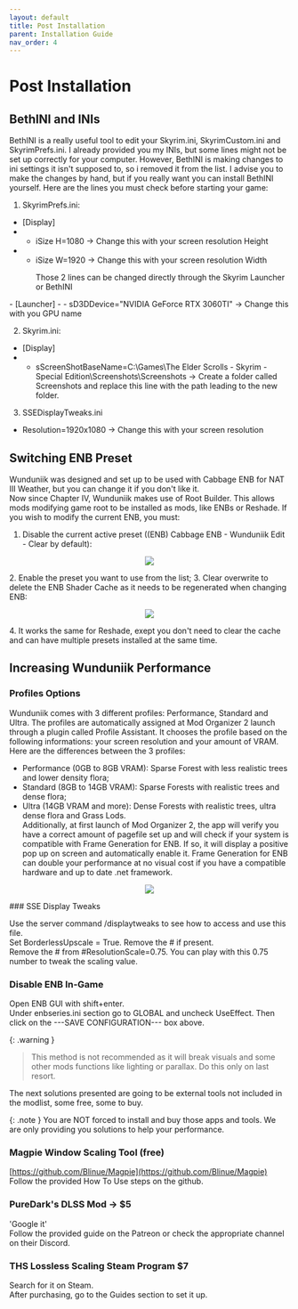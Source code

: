 ```yaml
---
layout: default
title: Post Installation
parent: Installation Guide
nav_order: 4
---
```


# Post Installation

## BethINI and INIs

BethINI is a really useful tool to edit your Skyrim.ini, SkyrimCustom.ini and SkyrimPrefs.ini. I already provided you my INIs, but some lines might not be set up correctly for your computer. However, BethINI is making changes to ini settings it isn't supposed to, so i removed it from the list. I advise you to make the changes by hand, but if you really want you can install BethINI yourself. Here are the lines you must check before starting your game:
1. SkyrimPrefs.ini:
- [Display]
- - iSize H=1080 -> Change this with your screen resolution Height
- - iSize W=1920 -> Change this with your screen resolution Width
    <p>Those 2 lines can be changed directly through the Skyrim Launcher or BethINI
</p>
- [Launcher]
- - sD3DDevice="NVIDIA GeForce RTX 3060TI" -> Change this with you GPU name  

2. Skyrim.ini:
- [Display]
- - sScreenShotBaseName=C:\Games\The Elder Scrolls - Skyrim - Special Edition\Screenshots\Screenshots -> Create a folder called Screenshots and replace this line with the path leading to the new folder.

3. SSEDisplayTweaks.ini
- Resolution=1920x1080 -> Change this with your screen resolution

## Switching ENB Preset

Wunduniik was designed and set up to be used with Cabbage ENB for NAT III Weather, but you can change it if you don't like it.  
Now since Chapter IV, Wunduniik makes use of Root Builder. This allows mods modifying game root to be installed as mods, like ENBs or Reshade. If you wish to modify the current ENB, you must:
1. Disable the current active preset ((ENB) Cabbage ENB - Wunduniik Edit - Clear by default):
<p align="center">
    <img src="https://static.wixstatic.com/media/579922_07e367e948ae44d186a20946870246cf~mv2.png/v1/fill/w_712,h_371,al_c,lg_1,q_85,enc_avif,quality_auto/579922_07e367e948ae44d186a20946870246cf~mv2.png" >
</p>
2. Enable the preset you want to use from the list;
3. Clear overwrite to delete the ENB Shader Cache as it needs to be regenerated when changing ENB:
<p align="center">
    <img src="https://static.wixstatic.com/media/579922_7b4dcdecd048480b9393151600b1f903~mv2.png/v1/fill/w_719,h_335,al_c,lg_1,q_85,enc_avif,quality_auto/579922_7b4dcdecd048480b9393151600b1f903~mv2.png" >
</p>
4. It works the same for Reshade, exept you don't need to clear the cache and can have multiple presets installed at the same time.

## Increasing Wunduniik Performance

### Profiles Options

Wunduniik comes with 3 different profiles: Performance, Standard and Ultra. The profiles are automatically assigned at Mod Organizer 2 launch through a plugin called Profile Assistant. It chooses the profile based on the following informations: your screen resolution and your amount of VRAM. Here are the differences between the 3 profiles:
- Performance (0GB to 8GB VRAM): Sparse Forest with less realistic trees and lower density flora;
- Standard (8GB to 14GB VRAM): Sparse Forests with realistic trees and dense flora;
- Ultra (14GB VRAM and more): Dense Forests with realistic trees, ultra dense flora and Grass Lods.  
Additionally, at first launch of Mod Organizer 2, the app will verify you have a correct amount of pagefile set up and will check if your system is compatible with Frame Generation for ENB. If so, it will display a positive pop up on screen and automatically enable it. Frame Generation for ENB can double your performance at no visual cost if you have a compatible hardware and up to date .net framework.
<p align="center">
    <img src="https://static.wixstatic.com/media/579922_349e8144acad4d0183354432f0602cb1~mv2.png/v1/fill/w_600,h_245,al_c,q_85,usm_0.66_1.00_0.01,enc_avif,quality_auto/3b4e2d65f56f9178bbbad61edea29b3d1b3db469301776c6b449d80ffb953f62.png" >
</p>
​
### SSE Display Tweaks

Use the server command /displaytweaks to see how to access and use this file.  
Set BorderlessUpscale = True. Remove the # if present.  
Remove the # from #ResolutionScale=0.75. You can play with this 0.75 number to tweak the scaling value.  

### Disable ENB In-Game

Open ENB GUI with shift+enter.  
Under enbseries.ini section go to GLOBAL and uncheck UseEffect. Then click on the ---SAVE CONFIGURATION--- box above.

{: .warning }
> This method is not recommended as it will break visuals and some other mods functions like lighting or parallax. Do this only on last resort.

The next solutions presented are going to be external tools not included in the modlist, some free, some to buy.

{: .note } You are NOT forced to install and buy those apps and tools. We are only providing you solutions to help your performance.

### Magpie Window Scaling Tool (free)

[https://github.com/Blinue/Magpie](https://github.com/Blinue/Magpie)  
Follow the provided How To Use steps on the github.

### PureDark's DLSS Mod -> $5

'Google it'  
Follow the provided guide on the Patreon or check the appropriate channel on their Discord.

### THS Lossless Scaling Steam Program $7

Search for it on Steam.  
After purchasing, go to the Guides section to set it up.
